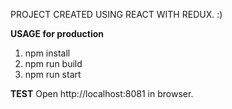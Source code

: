 PROJECT CREATED USING REACT WITH REDUX. :)

<b>USAGE for production</b>
1. npm install
2. npm run build
3. npm run start

<b>TEST</b>
Open http://localhost:8081 in browser.
